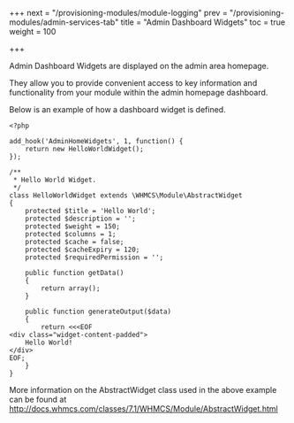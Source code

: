 +++
next = "/provisioning-modules/module-logging"
prev = "/provisioning-modules/admin-services-tab"
title = "Admin Dashboard Widgets"
toc = true
weight = 100

+++

Admin Dashboard Widgets are displayed on the admin area homepage.

They allow you to provide convenient access to key information and functionality from your module within the admin homepage dashboard.

Below is an example of how a dashboard widget is defined.

```
<?php

add_hook('AdminHomeWidgets', 1, function() {
    return new HelloWorldWidget();
});

/**
 * Hello World Widget.
 */
class HelloWorldWidget extends \WHMCS\Module\AbstractWidget
{
    protected $title = 'Hello World';
    protected $description = '';
    protected $weight = 150;
    protected $columns = 1;
    protected $cache = false;
    protected $cacheExpiry = 120;
    protected $requiredPermission = '';

    public function getData()
    {
        return array();
    }

    public function generateOutput($data)
    {
        return <<<EOF
<div class="widget-content-padded">
    Hello World!
</div>
EOF;
    }
}
```

More information on the AbstractWidget class used in the above example can be found at http://docs.whmcs.com/classes/7.1/WHMCS/Module/AbstractWidget.html
